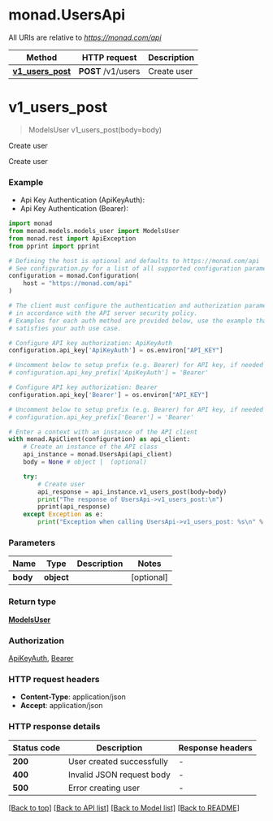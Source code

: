 # monad.UsersApi

All URIs are relative to *https://monad.com/api*

Method | HTTP request | Description
------------- | ------------- | -------------
[**v1_users_post**](UsersApi.md#v1_users_post) | **POST** /v1/users | Create user


# **v1_users_post**
> ModelsUser v1_users_post(body=body)

Create user

Create user

### Example

* Api Key Authentication (ApiKeyAuth):
* Api Key Authentication (Bearer):

```python
import monad
from monad.models.models_user import ModelsUser
from monad.rest import ApiException
from pprint import pprint

# Defining the host is optional and defaults to https://monad.com/api
# See configuration.py for a list of all supported configuration parameters.
configuration = monad.Configuration(
    host = "https://monad.com/api"
)

# The client must configure the authentication and authorization parameters
# in accordance with the API server security policy.
# Examples for each auth method are provided below, use the example that
# satisfies your auth use case.

# Configure API key authorization: ApiKeyAuth
configuration.api_key['ApiKeyAuth'] = os.environ["API_KEY"]

# Uncomment below to setup prefix (e.g. Bearer) for API key, if needed
# configuration.api_key_prefix['ApiKeyAuth'] = 'Bearer'

# Configure API key authorization: Bearer
configuration.api_key['Bearer'] = os.environ["API_KEY"]

# Uncomment below to setup prefix (e.g. Bearer) for API key, if needed
# configuration.api_key_prefix['Bearer'] = 'Bearer'

# Enter a context with an instance of the API client
with monad.ApiClient(configuration) as api_client:
    # Create an instance of the API class
    api_instance = monad.UsersApi(api_client)
    body = None # object |  (optional)

    try:
        # Create user
        api_response = api_instance.v1_users_post(body=body)
        print("The response of UsersApi->v1_users_post:\n")
        pprint(api_response)
    except Exception as e:
        print("Exception when calling UsersApi->v1_users_post: %s\n" % e)
```



### Parameters


Name | Type | Description  | Notes
------------- | ------------- | ------------- | -------------
 **body** | **object**|  | [optional] 

### Return type

[**ModelsUser**](ModelsUser.md)

### Authorization

[ApiKeyAuth](../README.md#ApiKeyAuth), [Bearer](../README.md#Bearer)

### HTTP request headers

 - **Content-Type**: application/json
 - **Accept**: application/json

### HTTP response details

| Status code | Description | Response headers |
|-------------|-------------|------------------|
**200** | User created successfully |  -  |
**400** | Invalid JSON request body |  -  |
**500** | Error creating user |  -  |

[[Back to top]](#) [[Back to API list]](../README.md#documentation-for-api-endpoints) [[Back to Model list]](../README.md#documentation-for-models) [[Back to README]](../README.md)

